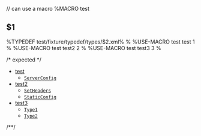 // can use a macro
%MACRO test
## $1
%TYPEDEF test/fixture/typedef/types/$2.xml%
%
%USE-MACRO test
<data>test</data>
<data>1</data>
%
%USE-MACRO test
<data>test2</data>
<data>2</data>
%
%USE-MACRO test
<data>test3</data>
<data>3</data>
%

/* expected */
- [test](#test)
  * [`ServerConfig`](#type-serverconfig)
- [test2](#test2)
  * [`SetHeaders`](#type-setheaders)
  * [`StaticConfig`](#type-staticconfig)
- [test3](#test3)
  * [`Type1`](#type-type1)
  * [`Type2`](#type-type2)

/**/